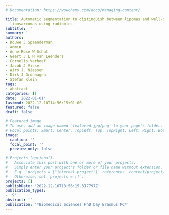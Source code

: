 ```yaml
---
# Documentation: https://wowchemy.com/docs/managing-content/

title: Automatic segmentation to distinguish between lipomas and well-differentiated
  liposarcomas using radiomics
subtitle: ''
summary: ''
authors:
- Douwe J Spaanderman
- admin
- Anne-Rose W Schut
- Geert J L H van Leenders
- Cornelis Verhoef
- Jacob J Visser
- Wiro J. Niessen
- Dirk J Grünhagen
- Stefan Klein
tags:
- abstract
categories: []
date: '2022-01-01'
lastmod: 2022-12-10T14:56:15+01:00
featured: false
draft: false

# Featured image
# To use, add an image named `featured.jpg/png` to your page's folder.
# Focal points: Smart, Center, TopLeft, Top, TopRight, Left, Right, BottomLeft, Bottom, BottomRight.
image:
  caption: ''
  focal_point: ''
  preview_only: false

# Projects (optional).
#   Associate this post with one or more of your projects.
#   Simply enter your project's folder or file name without extension.
#   E.g. `projects = ["internal-project"]` references `content/project/deep-learning/index.md`.
#   Otherwise, set `projects = []`.
projects: []
publishDate: '2022-12-10T13:56:15.317797Z'
publication_types:
- '9'
abstract: ''
publication: '*Biomedical Sciences PhD Day Erasmus MC*'
---
```

